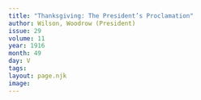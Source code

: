 ```yaml
---
title: "Thanksgiving: The President’s Proclamation"
author: Wilson, Woodrow (President)
issue: 29
volume: 11
year: 1916
month: 49
day: V
tags:
layout: page.njk
image:
---
```


